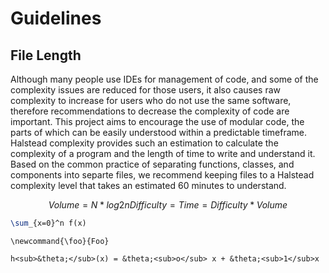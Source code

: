 # Guidelines

## File Length

Although many people use IDEs for management of code, and some of the complexity issues are reduced for those users, it also causes raw complexity to increase for users who do not use the same software, therefore recommendations to decrease the complexity of code are important. This project aims to encourage the use of modular code, the parts of which can be easily understood within a predictable timeframe. Halstead complexity provides such an estimation to calculate the complexity of a program and the length of time to write and understand it. Based on the common practice of separating functions, classes, and components into separte files, we recommend keeping files to a Halstead complexity level that takes an estimated 60 minutes to understand.


``` math
Volume = N * log2n
Difficulty =  
Time = Difficulty * Volume
```

``` tex
\sum_{x=0}^n f(x)
```

```math_def
\newcommand{\foo}{Foo}
```
```
h<sub>&theta;</sub>(x) = &theta;<sub>o</sub> x + &theta;<sub>1</sub>x
```
